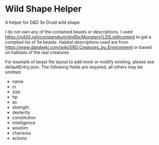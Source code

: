# Wild Shape Helper
A helper for D&amp;D 5e Druid wild shape

I do not own any of the contained beasts or descriptions. I used https://roll20.net/compendium/dnd5e/Monsters%20List#content to get a compiled list of 5e beasts.
Habitat descriptions used are from https://www.dandwiki.com/wiki/SRD:Creatures_by_Environment or based on habitats of the real creatures

For example of beast file layout to add more or modify existing, please see defaultEntry.json.
The following fields are required, all others may be omitted:
* name
* cr
* size
* hp
* ac
* strength
* dexterity
* constitution
* intelligence
* wisdom
* charisma
* actions
